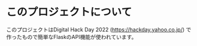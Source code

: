 # このプロジェクトについて
このプロジェクトはDigital Hack Day 2022 (https://hackday.yahoo.co.jp/) で作ったもので簡単なFlaskのAPI機能が使われています。
